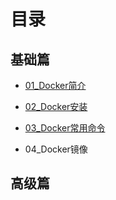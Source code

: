# 目录

## 基础篇

- [01_Docker简介](https://github.com/ekko1994/doc/blob/master/docker/%E5%9F%BA%E7%A1%80%E7%AF%87/01_Docker%E7%AE%80%E4%BB%8B.md)

- [02_Docker安装](https://github.com/ekko1994/doc/blob/master/docker/%E5%9F%BA%E7%A1%80%E7%AF%87/02_Docker%E5%AE%89%E8%A3%85.md)

- [03_Docker常用命令](https://github.com/ekko1994/doc/blob/master/docker/%E5%9F%BA%E7%A1%80%E7%AF%87/03_Docker常用命令.md)

- 04_Docker镜像





## 高级篇






